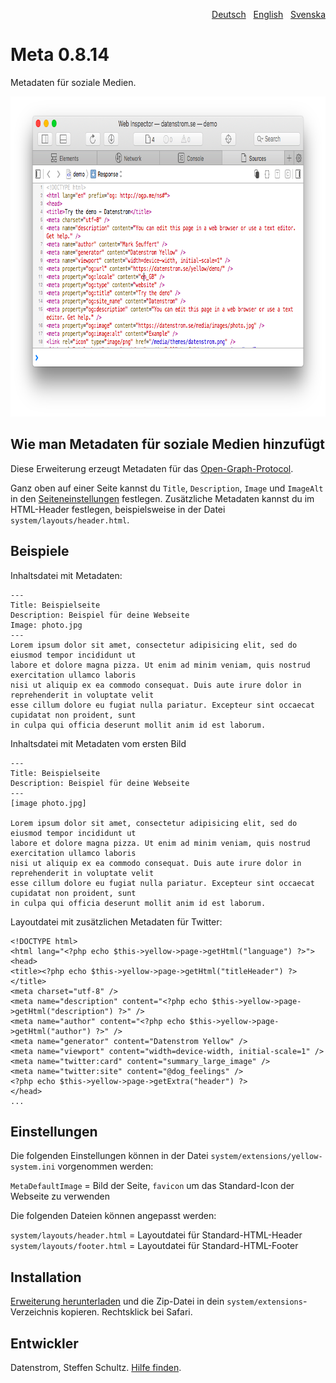 <p align="right"><a href="README-de.md">Deutsch</a> &nbsp; <a href="README.md">English</a> &nbsp; <a href="README-sv.md">Svenska</a></p>

# Meta 0.8.14

Metadaten für soziale Medien.

<p align="center"><img src="meta-screenshot.png?raw=true" width="795" height="512" alt="Bildschirmfoto"></p>

## Wie man Metadaten für soziale Medien hinzufügt

Diese Erweiterung erzeugt Metadaten für das [Open-Graph-Protocol](https://ogp.me/).

Ganz oben auf einer Seite kannst du `Title`, `Description`, `Image` und `ImageAlt`  in den [Seiteneinstellungen](https://github.com/datenstrom/yellow-extensions/tree/master/source/core/README-de.md#einstellungen-seite) festlegen. Zusätzliche Metadaten kannst du im HTML-Header festlegen, beispielsweise in der Datei `system/layouts/header.html`.

## Beispiele

Inhaltsdatei mit Metadaten:

    ---
    Title: Beispielseite
    Description: Beispiel für deine Webseite
    Image: photo.jpg
    ---
    Lorem ipsum dolor sit amet, consectetur adipisicing elit, sed do eiusmod tempor incididunt ut 
    labore et dolore magna pizza. Ut enim ad minim veniam, quis nostrud exercitation ullamco laboris 
    nisi ut aliquip ex ea commodo consequat. Duis aute irure dolor in reprehenderit in voluptate velit 
    esse cillum dolore eu fugiat nulla pariatur. Excepteur sint occaecat cupidatat non proident, sunt 
    in culpa qui officia deserunt mollit anim id est laborum.

Inhaltsdatei mit Metadaten vom ersten Bild

    ---
    Title: Beispielseite
    Description: Beispiel für deine Webseite
    ---
    [image photo.jpg]

    Lorem ipsum dolor sit amet, consectetur adipisicing elit, sed do eiusmod tempor incididunt ut 
    labore et dolore magna pizza. Ut enim ad minim veniam, quis nostrud exercitation ullamco laboris 
    nisi ut aliquip ex ea commodo consequat. Duis aute irure dolor in reprehenderit in voluptate velit 
    esse cillum dolore eu fugiat nulla pariatur. Excepteur sint occaecat cupidatat non proident, sunt 
    in culpa qui officia deserunt mollit anim id est laborum.

Layoutdatei mit zusätzlichen Metadaten für Twitter:

    <!DOCTYPE html>
    <html lang="<?php echo $this->yellow->page->getHtml("language") ?>">
    <head>
    <title><?php echo $this->yellow->page->getHtml("titleHeader") ?></title>
    <meta charset="utf-8" />
    <meta name="description" content="<?php echo $this->yellow->page->getHtml("description") ?>" />
    <meta name="author" content="<?php echo $this->yellow->page->getHtml("author") ?>" />
    <meta name="generator" content="Datenstrom Yellow" />
    <meta name="viewport" content="width=device-width, initial-scale=1" />
    <meta name="twitter:card" content="summary_large_image" />
    <meta name="twitter:site" content="@dog_feelings" />
    <?php echo $this->yellow->page->getExtra("header") ?>
    </head>
    ...

## Einstellungen

Die folgenden Einstellungen können in der Datei `system/extensions/yellow-system.ini` vorgenommen werden:

`MetaDefaultImage` = Bild der Seite, `favicon` um das Standard-Icon der Webseite zu verwenden  

Die folgenden Dateien können angepasst werden:

`system/layouts/header.html` = Layoutdatei für Standard-HTML-Header  
`system/layouts/footer.html` = Layoutdatei für Standard-HTML-Footer  

## Installation

[Erweiterung herunterladen](https://github.com/datenstrom/yellow-extensions/raw/master/zip/meta.zip) und die Zip-Datei in dein `system/extensions`-Verzeichnis kopieren. Rechtsklick bei Safari.

## Entwickler

Datenstrom, Steffen Schultz. [Hilfe finden](https://datenstrom.se/de/yellow/help/).
